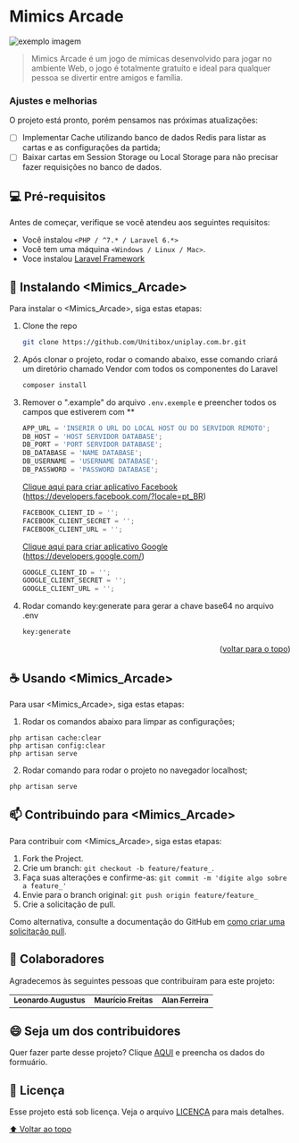 # Mimics Arcade

<img src="https://unitbox.com.br/assets/img/web/boneco-celular-mimicas-mimics-uniplay.png" alt="exemplo imagem">

> Mimics Arcade é um jogo de mímicas desenvolvido para jogar no ambiente Web, o jogo é totalmente gratuíto e ideal para qualquer pessoa se divertir entre amigos e família.

### Ajustes e melhorias

O projeto está pronto, porém pensamos nas próximas atualizações:

- [ ] Implementar Cache utilizando banco de dados Redis para listar as cartas e as configurações da partida;
- [ ] Baixar cartas em Session Storage ou Local Storage para não precisar fazer requisições no banco de dados.

## 💻 Pré-requisitos

Antes de começar, verifique se você atendeu aos seguintes requisitos:
<!---Estes são apenas requisitos de exemplo. Adicionar, duplicar ou remover conforme necessário--->
* Você instalou `<PHP / ^7.* / Laravel 6.*>`
* Você tem uma máquina `<Windows / Linux / Mac>`.
* Voce instalou [Laravel Framework](https://laravel.com/docs/6.x/installation#installing-laravel)

## 🚀 Instalando <Mimics_Arcade>

Para instalar o <Mimics_Arcade>, siga estas etapas:

1. Clone the repo
   ```sh
   git clone https://github.com/Unitibox/uniplay.com.br.git
   ```
3. Após clonar o projeto, rodar o comando abaixo, esse comando criará um diretório chamado Vendor com todos os componentes do Laravel
   ```sh
   composer install
   ```
4. Remover o ".example" do arquivo `.env.exemple` e preencher todos os campos que estiverem com **
   ```js
   APP_URL = 'INSERIR O URL DO LOCAL HOST OU DO SERVIDOR REMOTO';
   DB_HOST = 'HOST SERVIDOR DATABASE';
   DB_PORT = 'PORT SERVIDOR DATABASE';
   DB_DATABASE = 'NAME DATABASE';
   DB_USERNAME = 'USERNAME DATABASE';
   DB_PASSWORD = 'PASSWORD DATABASE';
   ```

   [Clique aqui para criar aplicativo Facebook](https://developers.facebook.com/?locale=pt_BR) (https://developers.facebook.com/?locale=pt_BR)
   ```js
   FACEBOOK_CLIENT_ID = '';
   FACEBOOK_CLIENT_SECRET = '';
   FACEBOOK_CLIENT_URL = '';
   ```

   [Clique aqui para criar aplicativo Google](https://developers.google.com/) (https://developers.google.com/)
   ```js
   GOOGLE_CLIENT_ID = '';
   GOOGLE_CLIENT_SECRET = '';
   GOOGLE_CLIENT_URL = '';
   ```

5. Rodar comando key:generate para gerar a chave base64 no arquivo .env
   ```sh
   key:generate
   ```

<p align="right">(<a href="#top">voltar para o topo</a>)</p>

## ☕ Usando <Mimics_Arcade>

Para usar <Mimics_Arcade>, siga estas etapas:

1. Rodar os comandos abaixo para limpar as configurações;

```
php artisan cache:clear
php artisan config:clear
php artisan serve
```

2. Rodar comando para rodar o projeto no navegador localhost;

```
php artisan serve
```

## 📫 Contribuindo para <Mimics_Arcade>

Para contribuir com <Mimics_Arcade>, siga estas etapas:

1. Fork the Project.
2. Crie um branch: `git checkout -b feature/feature_`.
3. Faça suas alterações e confirme-as: `git commit -m 'digite algo sobre a feature_'`
4. Envie para o branch original: `git push origin feature/feature_`
5. Crie a solicitação de pull.

Como alternativa, consulte a documentação do GitHub em [como criar uma solicitação pull](https://help.github.com/en/github/collaborating-with-issues-and-pull-requests/creating-a-pull-request).

## 🤝 Colaboradores

Agradecemos às seguintes pessoas que contribuíram para este projeto:

<table>
  <tr>
    <td align="center">
      <a href="https://github.com/leonardoaugustus">
        <sub>
          <b>Leonardo Augustus</b>
        </sub>
      </a>
    </td>
    <td align="center">
      <a href="https://github.com/MauricioFreitasGit">
        <sub>
          <b>Maurício Freitas</b>
        </sub>
      </a>
    </td>
    <td align="center">
      <a href="https://www.linkedin.com/in/ferrerolan/">
        <sub>
          <b>Alan Ferreira</b>
        </sub>
      </a>
    </td>
  </tr>
</table>


## 😄 Seja um dos contribuidores<br>

Quer fazer parte desse projeto? Clique [AQUI](https://unitbox.com.br/#faleconosco) e preencha os dados do formuário.

## 📝 Licença

Esse projeto está sob licença. Veja o arquivo [LICENÇA](https://unitbox.com.br) para mais detalhes.

[⬆ Voltar ao topo](#mimics-arcade)<br>